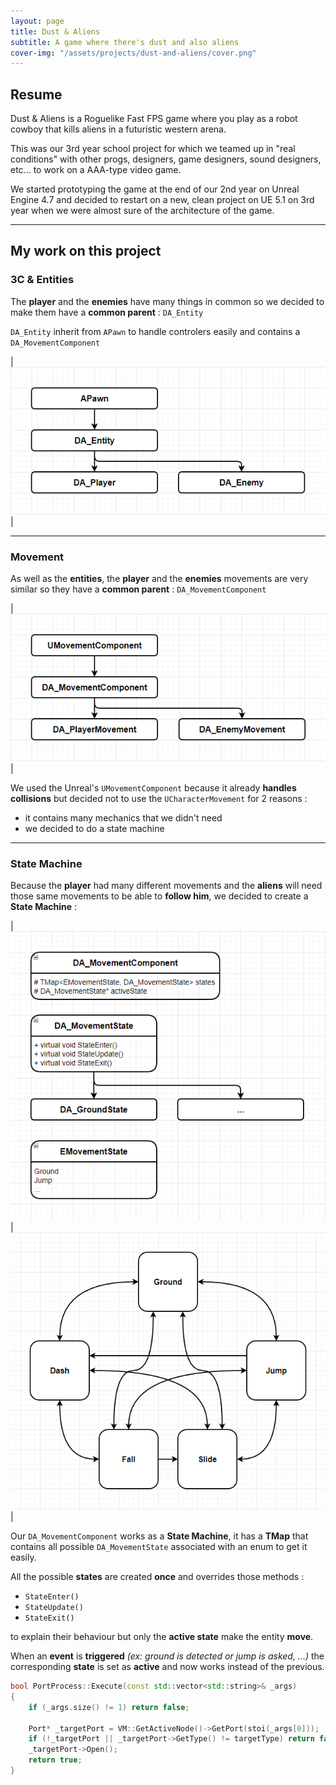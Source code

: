 ```yaml
---
layout: page
title: Dust & Aliens
subtitle: A game where there's dust and also aliens
cover-img: "/assets/projects/dust-and-aliens/cover.png"
---
```


## Resume
Dust & Aliens is a Roguelike Fast FPS game where you play as a robot cowboy that kills aliens in a futuristic western arena.

This was our 3rd year school project for which we teamed up in "real conditions" with other progs, designers, game designers, sound designers, etc... to work on a AAA-type video game.

We started prototyping the game at the end of our 2nd year on Unreal Engine 4.7 and decided to restart on a new, clean project on UE 5.1 on 3rd year when we were almost sure of the architecture of the game.

<hr>

## My work on this project
### 3C & Entities

The **player** and the **enemies** have many things in common so we decided to make them have a **common parent** : `DA_Entity`

`DA_Entity` inherit from `APawn` to handle controlers easily and contains a `DA_MovementComponent`

| [![uml_actors](/assets/projects/dust-and-aliens/uml_actors.png)](/assets/projects/dust-and-aliens/uml_actors.png) |

<hr>

### Movement

As well as the **entities**, the **player** and the **enemies** movements are very similar so they have a **common parent** : `DA_MovementComponent`

| [![uml_movements](/assets/projects/dust-and-aliens/uml_movements.png)](/assets/projects/dust-and-aliens/uml_movements.png) |

We used the Unreal's `UMovementComponent` because it already **handles collisions** but decided not to use the `UCharacterMovement` for 2 reasons :
- it contains many mechanics that we didn't need
- we decided to do a state machine

<hr>

### State Machine

Because the **player** had many different movements and the **aliens** will need those same movements to be able to **follow him**, we decided to create a **State Machine** :

| [![uml_movement_fsm](/assets/projects/dust-and-aliens/uml_movement_fsm.png)](/assets/projects/dust-and-aliens/uml_movement_fsm.png) | [![movement_states](/assets/projects/dust-and-aliens/movement_states.png)](/assets/projects/dust-and-aliens/movement_states.png) |

Our `DA_MovementComponent` works as a **State Machine**, it has a **TMap** that contains all possible `DA_MovementState` associated with an enum to get it easily.

All the possible **states** are created **once** and overrides those methods :
- `StateEnter()`
- `StateUpdate()`
- `StateExit()`

to explain their behaviour but only the **active state** make the entity **move**.

When an **event** is **triggered** *(ex: ground is detected or jump is asked, ...)* the corresponding **state** is set as **active** and now works instead of the previous.

```cpp
bool PortProcess::Execute(const std::vector<std::string>& _args)
{
	if (_args.size() != 1) return false;
	
	Port* _targetPort = VM::GetActiveNode()->GetPort(stoi(_args[0]));
	if (!_targetPort || _targetPort->GetType() != targetType) return false;
	_targetPort->Open();
	return true;
}
```